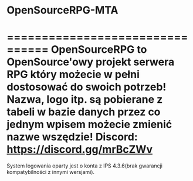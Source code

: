 # OpenSourceRPG-MTA
================================
OpenSourceRPG to OpenSource'owy projekt serwera RPG który możecie w pełni dostosować do swoich potrzeb!
Nazwa, logo itp. są pobierane z tabeli w bazie danych przez co jednym wpisem możecie zmienić nazwe wszędzie!
Discord: https://discord.gg/mrBcZWv
================================
System logowania oparty jest o konta z IPS 4.3.6(brak gwarancji kompatybilności z innymi wersjami).
